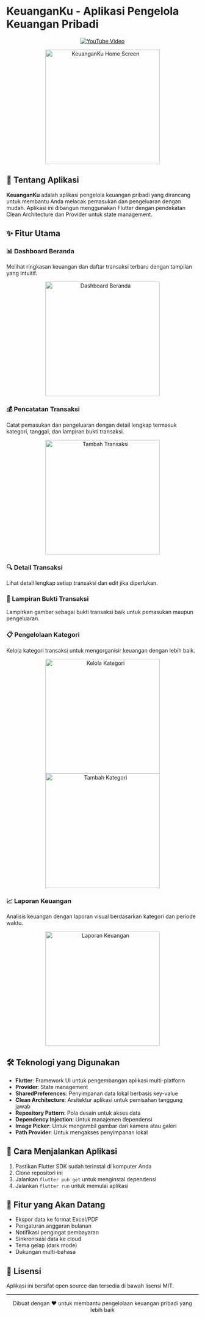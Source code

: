 # KeuanganKu - Aplikasi Pengelola Keuangan Pribadi

<p align="center">
  <a href="https://www.youtube.com/live/FJLtG6Gl-LM">
    <img src="https://img.shields.io/badge/YouTube-Tonton_Proses_Pengembangan-red?style=for-the-badge&logo=youtube" alt="YouTube Video">
  </a>
</p>

<p align="center">
  <img src="docs/home.png" alt="KeuanganKu Home Screen" width="300">
</p>

## 📱 Tentang Aplikasi

**KeuanganKu** adalah aplikasi pengelola keuangan pribadi yang dirancang untuk membantu Anda melacak pemasukan dan pengeluaran dengan mudah. Aplikasi ini dibangun menggunakan Flutter dengan pendekatan Clean Architecture dan Provider untuk state management.

## ✨ Fitur Utama

### 📊 Dashboard Beranda
Melihat ringkasan keuangan dan daftar transaksi terbaru dengan tampilan yang intuitif.

<p align="center">
  <img src="docs/home.png" alt="Dashboard Beranda" width="300">
</p>

### 💰 Pencatatan Transaksi
Catat pemasukan dan pengeluaran dengan detail lengkap termasuk kategori, tanggal, dan lampiran bukti transaksi.

<p align="center">
  <img src="docs/tambah_transaksi.png" alt="Tambah Transaksi" width="300">
</p>

### 🔍 Detail Transaksi
Lihat detail lengkap setiap transaksi dan edit jika diperlukan.

### 📁 Lampiran Bukti Transaksi
Lampirkan gambar sebagai bukti transaksi baik untuk pemasukan maupun pengeluaran.

### 📋 Pengelolaan Kategori
Kelola kategori transaksi untuk mengorganisir keuangan dengan lebih baik.

<p align="center">
  <img src="docs/kelola kategory.png" alt="Kelola Kategori" width="300">
  <img src="docs/tambah kategori.png" alt="Tambah Kategori" width="300">
</p>

### 📈 Laporan Keuangan
Analisis keuangan dengan laporan visual berdasarkan kategori dan periode waktu.

<p align="center">
  <img src="docs/laporan.png" alt="Laporan Keuangan" width="300">
</p>

## 🛠️ Teknologi yang Digunakan

- **Flutter**: Framework UI untuk pengembangan aplikasi multi-platform
- **Provider**: State management
- **SharedPreferences**: Penyimpanan data lokal berbasis key-value
- **Clean Architecture**: Arsitektur aplikasi untuk pemisahan tanggung jawab
- **Repository Pattern**: Pola desain untuk akses data
- **Dependency Injection**: Untuk manajemen dependensi
- **Image Picker**: Untuk mengambil gambar dari kamera atau galeri
- **Path Provider**: Untuk mengakses penyimpanan lokal

## 🚀 Cara Menjalankan Aplikasi

1. Pastikan Flutter SDK sudah terinstal di komputer Anda
2. Clone repositori ini
3. Jalankan `flutter pub get` untuk menginstal dependensi
4. Jalankan `flutter run` untuk memulai aplikasi

## 📝 Fitur yang Akan Datang

- Ekspor data ke format Excel/PDF
- Pengaturan anggaran bulanan
- Notifikasi pengingat pembayaran
- Sinkronisasi data ke cloud
- Tema gelap (dark mode)
- Dukungan multi-bahasa

## 📄 Lisensi

Aplikasi ini bersifat open source dan tersedia di bawah lisensi MIT.

---

<p align="center">
  Dibuat dengan ❤️ untuk membantu pengelolaan keuangan pribadi yang lebih baik
</p>
